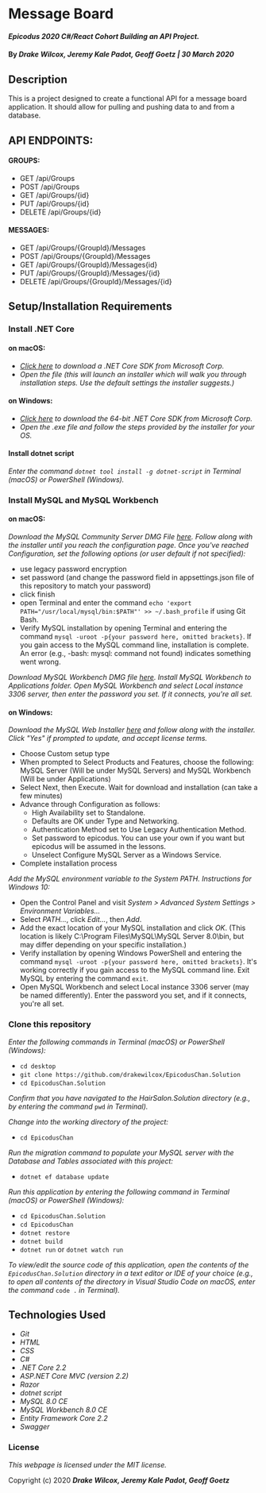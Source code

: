 # Message Board

#### _Epicodus 2020 C#/React Cohort Building an API Project._

#### By _**Drake Wilcox, Jeremy Kale Padot, Geoff Goetz | 30 March 2020**_

## Description

This is a project designed to create a functional API for a message board application. It should allow for pulling  and pushing data to and from a database.

## API ENDPOINTS: 

#### GROUPS: 

* GET /api/Groups
* POST /api/Groups
* GET /api/Groups/{id}
* PUT /api/Groups/{id}
* DELETE /api/Groups/{id}

#### MESSAGES: 

* GET /api/Groups/{GroupId}/Messages
* POST /api/Groups/{GroupId}/Messages
* GET /api/Groups/{GroupId}/Messages{id}
* PUT /api/Groups/{GroupId}/Messages/{id}
* DELETE /api/Groups/{GroupId}/Messages/{id}

## Setup/Installation Requirements

### Install .NET Core

#### on macOS:
* _[Click here](https://dotnet.microsoft.com/download/thank-you/dotnet-sdk-2.2.106-macos-x64-installer) to download a .NET Core SDK from Microsoft Corp._
* _Open the file (this will launch an installer which will walk you through installation steps. Use the default settings the installer suggests.)_

#### on Windows:
* _[Click here](https://dotnet.microsoft.com/download/thank-you/dotnet-sdk-2.2.203-windows-x64-installer) to download the 64-bit .NET Core SDK from Microsoft Corp._
* _Open the .exe file and follow the steps provided by the installer for your OS._

#### Install dotnet script
_Enter the command ``dotnet tool install -g dotnet-script`` in Terminal (macOS) or PowerShell (Windows)._

### Install MySQL and MySQL Workbench

#### on macOS:
_Download the MySQL Community Server DMG File [here](https://dev.mysql.com/downloads/file/?id=484914). Follow along with the installer until you reach the configuration page. Once you've reached Configuration, set the following options (or user default if not specified):_
* use legacy password encryption
* set password (and change the password field in appsettings.json file of this repository to match your password)
* click finish
* open Terminal and enter the command ``echo 'export PATH="/usr/local/mysql/bin:$PATH"' >> ~/.bash_profile`` if using Git Bash.
* Verify MySQL installation by opening Terminal and entering the command ``mysql -uroot -p{your password here, omitted brackets}``. If you gain access to the MySQL command line, installation is complete. An error (e.g., -bash: mysql: command not found) indicates something went wrong.

_Download MySQL Workbench DMG file [here](https://dev.mysql.com/downloads/file/?id=484391). Install MySQL Workbench to Applications folder. Open MySQL Workbench and select Local instance 3306 server, then enter the password you set. If it connects, you're all set._

#### on Windows:
_Download the MySQL Web Installer [here](https://dev.mysql.com/downloads/file/?id=484919) and follow along with the installer. Click "Yes" if prompted to update, and accept license terms._
* Choose Custom setup type
* When prompted to Select Products and Features, choose the following: MySQL Server (Will be under MySQL Servers) and MySQL Workbench (Will be under Applications)
* Select Next, then Execute. Wait for download and installation (can take a few minutes)
* Advance through Configuration as follows:
  - High Availability set to Standalone.
  - Defaults are OK under Type and Networking.
  - Authentication Method set to Use Legacy Authentication Method.
  - Set password to epicodus. You can use your own if you want but epicodus will be assumed in the lessons.
  - Unselect Configure MySQL Server as a Windows Service.
* Complete installation process

_Add the MySQL environment variable to the System PATH. Instructions for Windows 10:_
* Open the Control Panel and visit _System > Advanced System Settings > Environment Variables..._
* Select _PATH..._, click _Edit..._, then _Add_.
* Add the exact location of your MySQL installation and click _OK_. (This location is likely C:\Program Files\MySQL\MySQL Server 8.0\bin, but may differ depending on your specific installation.)
* Verify installation by opening Windows PowerShell and entering the command ``mysql -uroot -p{your password here, omitted brackets}``. It's working correctly if you gain access to the MySQL command line. Exit MySQL by entering the command ``exit``.
* Open MySQL Workbench and select Local instance 3306 server (may be named differently). Enter the password you set, and if it connects, you're all set.

### Clone this repository

_Enter the following commands in Terminal (macOS) or PowerShell (Windows):_
* ``cd desktop``
* ``git clone https://github.com/drakewilcox/EpicodusChan.Solution``
* ``cd EpicodusChan.Solution``

_Confirm that you have navigated to the HairSalon.Solution directory (e.g., by entering the command_ ``pwd`` _in Terminal)._

_Change into the working directory of the project:_
* ``cd EpicodusChan``

_Run the migration command to populate your MySQL server with the Database and Tables associated with this project:_
* ``dotnet ef database update``

_Run this application by entering the following command in Terminal (macOS) or PowerShell (Windows):_
* ``cd EpicodusChan.Solution``
* ``cd EpicodusChan``
* ``dotnet restore``
* ``dotnet build``
* ``dotnet run`` or ``dotnet watch run``

_To view/edit the source code of this application, open the contents of the ``EpicodusChan.Solution`` directory in a text editor or IDE of your choice (e.g., to open all contents of the directory in Visual Studio Code on macOS, enter the command_ ``code .`` _in Terminal)._

## Technologies Used
* _Git_
* _HTML_
* _CSS_
* _C#_
* _.NET Core 2.2_
* _ASP.NET Core MVC (version 2.2)_
* _Razor_
* _dotnet script_
* _MySQL 8.0 CE_
* _MySQL Workbench 8.0 CE_
* _Entity Framework Core 2.2_
* _Swagger_

### License

*This webpage is licensed under the MIT license.*

Copyright (c) 2020 **_Drake Wilcox, Jeremy Kale Padot, Geoff Goetz_**